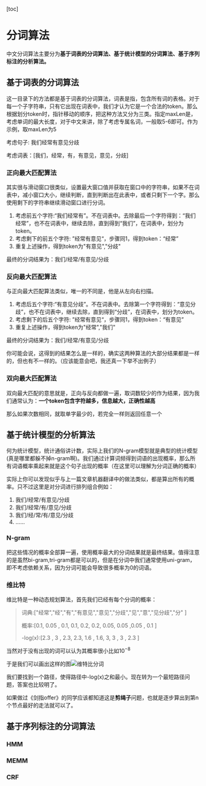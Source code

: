 [toc]

# 分词算法

中文分词算法主要分为**基于词表的分词算法、基于统计模型的分词算法、基于序列标注的分析算法。**

## 基于词表的分词算法

这一目录下的方法都是基于词表的分词算法，词表是指，包含所有词的表格。对于每一个子字符串，只有它出现在词表中，我们才认为它是一个合法的token。那么根据划分token时，指针移动的顺序，把这种方法又分为三类。指定maxLen是，考虑单词的最大长度，对于中文来讲，除了考虑专属名词，一般取5-6即可。作为示例，取maxLen为5

考虑句子: 我们经常有意见分歧

考虑词表：[我们，经常，有，有意见，意见，分歧]

### 正向最大匹配算法

其实很与滑动窗口很类似，设置最大窗口值并获取在窗口中的字符串，如果不在词表中，减小窗口大小，继续判断，直到判断出在此表中，或者只剩下一个字。那么使用剩下的字符串继续滑动窗口进行分词。

1. 考虑前五个字符:“我们经常有”。不在词表中。去除最后一个字符得到：“我们经常”，也不在词表中，继续去除，直到得到“我们”，在词表中，划分为token。
2. 考虑剩下的前五个字符: ”经常有意见“，步骤同1，得到token：“经常”
3. 重复上述操作，得到token为"有意见","分歧"

最终的分词结果为：我们/经常/有意见/分歧

### 反向最大匹配算法

与正向最大匹配算法类似，唯一的不同是，他是从左向右扫描。

1. 考虑后五个字符:“有意见分歧”。不在词表中。去除第一个字符得到：“意见分歧”，也不在词表中，继续去除，直到得到“分歧”，在词表中，划分为token。
2. 考虑剩下的后五个字符: ”经常有意见“，步骤同1，得到token：“有意见”
3. 重复上述操作，得到token为"经常","我们"

最终的分词结果为：我们/经常/有意见/分歧

你可能会说，这得到的结果怎么是一样的，确实这两种算法的大部分结果都是一样的，但也有不一样的。（应该能意会吧，我还真一下举不出例子）

### 双向最大匹配算法

双向最大匹配的意思就是，正向与反向都做一遍，取词数较少的作为结果，因为我们通常认为：**一个token包含字符越多，信息越大，正确性越高**

那么如果次数相同，就取单字最少的，若完全一样则返回任意一个

## 基于统计模型的分析算法

何为统计模型，统计通俗讲计数，实际上我们的N-gram模型就是典型的统计模型(真是哪里都躲不掉n-gram啊)。我们通过计算词频得到词语的出现概率，那么所有词语概率乘起来就是这个句子出现的概率（在这里可以理解为分词正确的概率）

实际上你可以发现似乎与上一篇文章机器翻译中的做法类似，都是算出所有的概率。只不过这里是对分词进行排列组合例如：

1. 我们/经常/有意见/分歧
2. 我们/经常/有/意见/分歧
3. 我们/经/常/有/意见/分歧
4. ......

### N-gram

把这些情况的概率全部算一遍，使用概率最大的分词结果就是最终结果。值得注意的是虽然bi-gram,tri-gram都是可以的，但是在分词中我们通常使用uni-gram，即不考虑依赖关系，因为分词可能会导致很多概率为0的词语。

### 维比特

维比特是一种动态规划算法，首先我们已经有每个分词的概率：

> 词典:["经常","经","有","有意见","意见","分歧","见","意","见分歧","分" ]
>
> 概率:[0.1,   0.05 , 0.1,   0.1,      0.2,        0.2,   0.05,  0.05 ,0.05  ,   0.1 ]
>
> -log(x):[2.3 , 3 ,     2.3,    2.3,     1.6  ,    1.6,    3,      3    ,     3      ,   2.3  ]

当然对于没有出现的词可以认为其概率很小比如$10^{-8}$

于是我们可以画出这样的图![维特比分词](D:\吕若凡\大三下\NlpWithMe\分词算法\维特比分词.png)

我们要找到一个路径，使得路径中-log(x)之和最小。现在转为一个最短路径问题，答案也比较明了。

如果做过《剑指offer》的同学应该都知道这是**剪绳子**问题，也就是逐步算出到第n个节点最好的走法就可以了。

## 基于序列标注的分词算法

### HMM

### MEMM

### CRF

